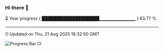 ### Hi there 👋

⏳ Year progress { ███████████████████▁▁▁▁▁▁▁▁▁▁▁ } 63.77 %

---

⏰ Updated on Thu, 21 Aug 2025 18:32:50 GMT

![Progress Bar CI](https://github.com/ZhaoGui/ZhaoGui/workflows/Progress%20Bar%20CI/badge.svg)
